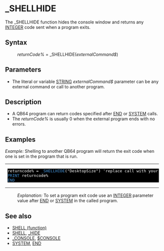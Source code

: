 <style>pre.codeide, pre.outputfixed, .outputcrt0 { background-color: #000 !important; color: #FFF !important; }</style><!DOCTYPE html>
<html class="client-nojs" dir="ltr" lang="en">
<head>
<title>_SHELLHIDE - QB64 Phoenix Edition Wiki</title>
</head>
<body class="mediawiki ltr sitedir-ltr mw-hide-empty-elt ns-0 ns-subject page-SHELLHIDE rootpage-SHELLHIDE skin-vector action-view skin-vector-legacy vector-feature-language-in-header-enabled vector-feature-language-in-main-page-header-disabled vector-feature-language-alert-in-sidebar-disabled vector-feature-sticky-header-disabled vector-feature-sticky-header-edit-disabled vector-feature-table-of-contents-disabled vector-feature-visual-enhancement-next-disabled">
<div class="mw-body" id="content" role="main">
<a id="top"></a>
<h1 class="firstHeading mw-first-heading" id="firstHeading">_SHELLHIDE</h1>
<div class="vector-body" id="bodyContent">
<div class="mw-body-content mw-content-ltr" dir="ltr" id="mw-content-text" lang="en"><div class="mw-parser-output"><p>The <a class="mw-selflink selflink">_SHELLHIDE</a> function hides the console window and returns any <a href="INTEGER" title="INTEGER">INTEGER</a> code sent when a program exits.
</p>
<h2><span class="mw-headline" id="Syntax">Syntax</span></h2>
<dl><dd><i>returnCode%</i> = <a class="mw-selflink selflink">_SHELLHIDE</a>(<i>externalCommand$</i>)</dd></dl>
<p>
</p>
<h2><span class="mw-headline" id="Parameters">Parameters</span></h2>
<ul><li>The literal or variable <a href="STRING" title="STRING">STRING</a> <i>externalCommand$</i> parameter can be any external command or call to another program.</li></ul>
<p>
</p>
<h2><span class="mw-headline" id="Description">Description</span></h2>
<ul><li>A QB64 program can return codes specified after <a href="END" title="END">END</a> or <a href="SYSTEM" title="SYSTEM">SYSTEM</a> calls.</li>
<li>The <i>returnCode%</i> is usually 0 when the external program ends with no errors.</li></ul>
<p>
</p>
<h2><span class="mw-headline" id="Examples">Examples</span></h2>
<p><i>Example:</i> Shelling to another QB64 program will return the exit code when one is set in the  program that is run.
</p>
<table cellpadding="15px" width="100%">
<tbody><tr>
<td><pre class="codeide">returncode% = <a class="mw-selflink selflink"><span style="color:#4593D8;">_SHELLHIDE</span></a>("DesktopSize") 'replace call with your program EXE
<a href="PRINT" title="PRINT"><span style="color:#4593D8;">PRINT</span></a> returncode%
<a href="END" title="END"><span style="color:#4593D8;">END</span></a>
</pre>
</td></tr></tbody></table>
<dl><dd><i>Explanation:</i> To set a program exit code use an <a href="INTEGER" title="INTEGER">INTEGER</a> parameter value after <a href="END" title="END">END</a> or <a href="SYSTEM" title="SYSTEM">SYSTEM</a> in the called program.</dd></dl>
<p>
</p>
<h2><span class="mw-headline" id="See_also">See also</span></h2>
<ul><li><a href="SHELL_(function)" title="SHELL (function)">SHELL (function)</a></li>
<li><a href="SHELL" title="SHELL">SHELL</a>, <a href="HIDE" title="HIDE">_HIDE</a></li>
<li><a href="CONSOLE" title="CONSOLE">_CONSOLE</a>, <a href="$CONSOLE" title="$CONSOLE">$CONSOLE</a></li>
<li><a href="SYSTEM" title="SYSTEM">SYSTEM</a>, <a href="END" title="END">END</a></li></ul>
<p>
</p>
<!-- 
NewPP limit report
Cached time: 20240715035824
Cache expiry: 86400
Reduced expiry: false
Complications: [show‐toc]
CPU time usage: 0.032 seconds
Real time usage: 0.042 seconds
Preprocessor visited node count: 61/1000000
Post‐expand include size: 918/2097152 bytes
Template argument size: 90/2097152 bytes
Highest expansion depth: 3/100
Expensive parser function count: 0/100
Unstrip recursion depth: 0/20
Unstrip post‐expand size: 0/5000000 bytes
-->
<!--
Transclusion expansion time report (%,ms,calls,template)
100.00%   25.031      1 -total
 11.36%    2.843      1 Template:CodeStart
 11.01%    2.757      1 Template:PageSyntax
 10.05%    2.515      3 Template:Cl
  9.15%    2.291      1 Template:PageNavigation
  9.09%    2.275      1 Template:PageParameters
  9.02%    2.257      1 Template:PageSeeAlso
  9.01%    2.255      1 Template:PageExamples
  8.66%    2.167      1 Template:CodeEnd
  8.63%    2.159      4 Template:Parameter
-->
<!-- Saved in parser cache with key qb64pnix_mw19894-mwmb_:pcache:idhash:326-0!canonical and timestamp 20240715035824 and revision id 6534.
 -->
</div>
</div>
</div>
</div>
</body>
</html>